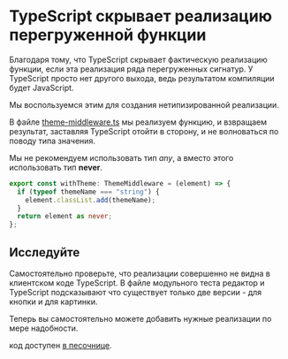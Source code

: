 # TypeScript скрывает реализацию перегруженной функции

Благодаря тому, что TypeScript скрывает фактическую реализацию функции, если эта реализация ряда перегруженных сигнатур. У TypeScript просто нет другого выхода, ведь результатом компиляции будет JavaScript.

Мы воспользуемся этим для создания нетипизированной реализации.

В файле [theme-middleware.ts](https://codesandbox.io/s/step-3-demo-03-12-r7kg4?file=/src/theme-middleware.ts:159-320) мы реализуем функцию, и взвращаем результат, заставляя TypeScript отойти в сторону, и не волноваться по поводу типа значения.

Мы не рекомендуем использовать тип _any_, а вместо этого использовать тип **never**.

```ts
export const withTheme: ThemeMiddleware = (element) => {
  if (typeof themeName === "string") {
    element.classList.add(themeName);
  }
  return element as never;
};
```

## Исследуйте

Самостоятельно проверьте, что реализации совершенно не видна в клиентском коде TypeScript. В файле модульного теста редактор и TypeScript подсказывают что существует только две версии - для кнопки и для картинки.

Теперь вы самостоятельно можете добавить нужные реализации по мере надобности.

код доступен [в песочнице](https://codesandbox.io/s/step-3-demo-03-12-r7kg4).


